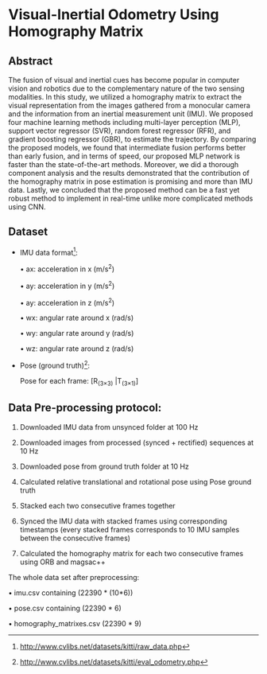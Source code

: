 # Visual-Inertial Odometry Using Homography Matrix

## **Abstract**

The fusion of visual and inertial cues has become popular in computer vision and robotics due to the complementary nature of the two sensing modalities. In this study, we utilized a homography matrix to extract the visual representation from the images gathered from a monocular camera and the information from an inertial measurement unit (IMU). We proposed four machine learning methods including multi-layer perception (MLP), support vector regressor (SVR), random forest regressor (RFR), and gradient boosting regressor (GBR), to estimate the trajectory. By comparing the proposed models, we found that intermediate fusion performs better than early fusion, and in terms of speed, our proposed MLP network is faster than the state-of-the-art methods. Moreover, we did a thorough component analysis and the results demonstrated that the contribution of the homography matrix in pose estimation is promising and more than IMU data. Lastly, we concluded that the proposed method can be a fast yet robust method to implement in real-time unlike more complicated methods using CNN.

## **Dataset**

* IMU data format[^1]:
  
  •	ax:    acceleration in x (m/s<sup>2</sup>)
  
  •	ay:    acceleration in y (m/s<sup>2</sup>)
  
  •	ay:    acceleration in z (m/s<sup>2</sup>)
  
  •	wx:    angular rate around x (rad/s)
  
  •	wy:    angular rate around y (rad/s)
  
  •	wz:    angular rate around z (rad/s)
  
  [^1]: http://www.cvlibs.net/datasets/kitti/raw_data.php


* Pose (ground truth)[^2]:

	Pose for each frame: [R<sub>(3×3)</sub> |T<sub>(3×1)</sub>]
  
  [^2]: http://www.cvlibs.net/datasets/kitti/eval_odometry.php

## Data Pre-processing protocol:

1.	Downloaded IMU data from unsynced folder at 100 Hz

2.	Downloaded images from processed (synced + rectified) sequences at 10 Hz

3.	Downloaded pose from ground truth folder at 10 Hz

4.	Calculated relative translational and rotational pose using Pose ground truth

5.	Stacked each two consecutive frames together

6.	Synced the IMU data with stacked frames using corresponding timestamps (every stacked frames corresponds to 10 IMU samples between the consecutive frames)

7.	Calculated the homography matrix for each two consecutive frames using ORB and magsac++

The whole data set after preprocessing:

•	imu.csv containing (22390 * (10*6))

•	pose.csv containing (22390 * 6)

•	homography_matrixes.csv (22390 * 9)


